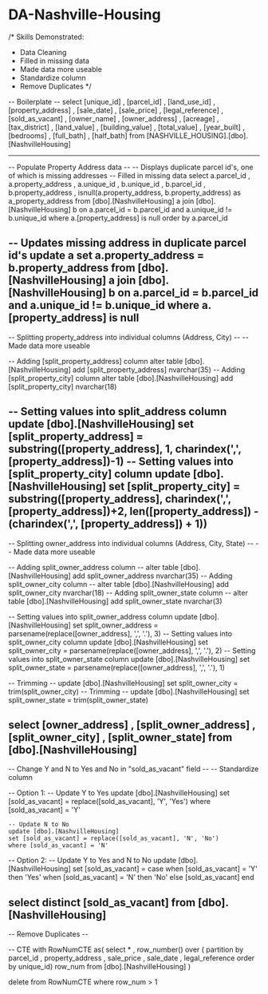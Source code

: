 # DA-Nashville-Housing

/*
Skills Demonstrated:
- Data Cleaning
- Filled in missing data
- Made data more useable
- Standardize column
- Remove Duplicates
*/

-- Boilerplate --
select
	  [unique_id]
    , [parcel_id]
    , [land_use_id]
    , [property_address]
    , [sale_date]
    , [sale_price]
    , [legal_reference]
    , [sold_as_vacant]
    , [owner_name]
    , [owner_address]
    , [acreage]
    , [tax_district]
    , [land_value]
    , [building_value]
    , [total_value]
    , [year_built]
    , [bedrooms]
    , [full_bath]
    , [half_bath]
from
	  [NASHVILLE_HOUSING].[dbo].[NashvilleHousing]

---------------------------------------------------------------------------------------------
-- Populate Property Address data --
-- Displays duplicate parcel id's, one of which is missing addresses
-- Filled in missing data
select
	  a.parcel_id
	, a.property_address
	, a.unique_id
	, b.unique_id
	, b.parcel_id
	, b.property_address
	, isnull(a.property_address, b.property_address) as a_property_address
from [dbo].[NashvilleHousing] a
join [dbo].[NashvilleHousing] b
on a.parcel_id = b.parcel_id and a.unique_id != b.unique_id
where a.[property_address] is null
order by a.parcel_id

-- Updates missing address in duplicate parcel id's
update a
set a.property_address = b.property_address
	from [dbo].[NashvilleHousing] a
	join [dbo].[NashvilleHousing] b
	on a.parcel_id = b.parcel_id and a.unique_id != b.unique_id
	where a.[property_address] is null
---------------------------------------------------------------------------------------------
-- Splitting property_address into individual columns (Address, City) --
-- Made data more useable

-- Adding [split_property_address] column
alter table [dbo].[NashvilleHousing]
add [split_property_address] nvarchar(35)
-- Adding [split_property_city] column
alter table [dbo].[NashvilleHousing]
add [split_property_city] nvarchar(18)

-- Setting values into split_address column
update [dbo].[NashvilleHousing]
set [split_property_address] = substring([property_address], 1, charindex(',', [property_address])-1)
-- Setting values into [split_property_city] column
update [dbo].[NashvilleHousing]
set [split_property_city] = substring([property_address],
					charindex(',', [property_address])+2,
					len([property_address]) - (charindex(',', [property_address]) + 1))
---------------------------------------------------------------------------------------------
-- Splitting owner_address into individual columns (Address, City, State) --
-- Made data more useable

-- Adding split_owner_address column --
alter table [dbo].[NashvilleHousing]
add split_owner_address nvarchar(35)
-- Adding split_owner_city column --
alter table [dbo].[NashvilleHousing]
add split_owner_city nvarchar(18)
-- Adding split_owner_state column --
alter table [dbo].[NashvilleHousing]
add split_owner_state nvarchar(3)

-- Setting values into split_owner_address column
update [dbo].[NashvilleHousing]
set split_owner_address = parsename(replace([owner_address], ',', '.'), 3)
-- Setting values into split_owner_city column
update [dbo].[NashvilleHousing]
set split_owner_city = parsename(replace([owner_address], ',', '.'), 2)
-- Setting values into split_owner_state column
update [dbo].[NashvilleHousing]
set split_owner_state = parsename(replace([owner_address], ',', '.'), 1)

-- Trimming --
update [dbo].[NashvilleHousing]
set split_owner_city = trim(split_owner_city)
-- Trimming --
update [dbo].[NashvilleHousing]
set split_owner_state = trim(split_owner_state)

select
	  [owner_address]
	, [split_owner_address]
	, [split_owner_city]
	, [split_owner_state]
from [dbo].[NashvilleHousing]
---------------------------------------------------------------------------------------------
-- Change Y and N to Yes and No in "sold_as_vacant" field --
-- Standardize column

-- Option 1:
	-- Update Y to Yes
	update [dbo].[NashvilleHousing]
	set [sold_as_vacant] = replace([sold_as_vacant], 'Y', 'Yes')
	where [sold_as_vacant] = 'Y'

	-- Update N to No
	update [dbo].[NashvilleHousing]
	set [sold_as_vacant] = replace([sold_as_vacant], 'N', 'No')
	where [sold_as_vacant] = 'N'


-- Option 2:
	-- Update Y to Yes and N to No
	update [dbo].[NashvilleHousing]
	set [sold_as_vacant] = case
							when [sold_as_vacant] = 'Y' then 'Yes'
							when [sold_as_vacant] = 'N' then 'No'
							else [sold_as_vacant]
						   end
		  

select distinct
	  [sold_as_vacant]
from [dbo].[NashvilleHousing]
---------------------------------------------------------------------------------------------
-- Remove Duplicates --

-- CTE
with RowNumCTE as(
	select
		  *
		, row_number() over (
			partition by
				  parcel_id
				, property_address
				, sale_price
				, sale_date
				, legal_reference
			order by
				  unique_id) row_num
	from [dbo].[NashvilleHousing]
)

delete from RowNumCTE
where row_num > 1
